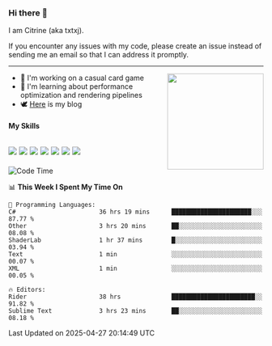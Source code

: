 ### Hi there 👋

I am Citrine (aka txtxj).

If you encounter any issues with my code, please create an issue instead of sending me an email so that I can address it promptly.

---

<img align="right" height="190" src="http://github-profile-summary-cards.vercel.app/api/cards/stats?username=txtxj&theme=vue">

- 🌱 I'm working on a casual card game
- 📖 I'm learning about performance optimization and rendering pipelines
- 🕊️ [Here](https://txtxj.top) is my blog

#### My Skills

![](https://img.shields.io/badge/Unity-000000?logo=unity&logoColor=fff)
![](https://img.shields.io/badge/C%23-239120?logo=csharp&logoColor=fff)
![](https://img.shields.io/badge/Python-3e74a2?logo=python&logoColor=fff)
![](https://img.shields.io/badge/C++-65318e?logo=cplusplus&logoColor=fff)
![](https://img.shields.io/badge/Vue-4FC08D?logo=vuedotjs&logoColor=fff)
![](https://img.shields.io/badge/Blender-f5792a?logo=blender&logoColor=fff)
![](https://img.shields.io/badge/MS%20SQL-cc2927?logo=microsoftsqlserver&logoColor=fff)
---

<!--START_SECTION:waka-->
![Code Time](http://img.shields.io/badge/Code%20Time-2%2C797%20hrs%2013%20mins-blue)

📊 **This Week I Spent My Time On** 

```text
💬 Programming Languages: 
C#                       36 hrs 19 mins      ██████████████████████░░░   87.77 % 
Other                    3 hrs 20 mins       ██░░░░░░░░░░░░░░░░░░░░░░░   08.08 % 
ShaderLab                1 hr 37 mins        █░░░░░░░░░░░░░░░░░░░░░░░░   03.94 % 
Text                     1 min               ░░░░░░░░░░░░░░░░░░░░░░░░░   00.07 % 
XML                      1 min               ░░░░░░░░░░░░░░░░░░░░░░░░░   00.05 % 

🔥 Editors: 
Rider                    38 hrs              ███████████████████████░░   91.82 % 
Sublime Text             3 hrs 23 mins       ██░░░░░░░░░░░░░░░░░░░░░░░   08.18 % 
```


 Last Updated on 2025-04-27 20:14:49 UTC
<!--END_SECTION:waka-->
